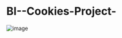 # BI--Cookies-Project-
![image](https://user-images.githubusercontent.com/125380120/219431273-fde6e5e0-dec0-47b7-8b16-7b06410dccf2.png)

